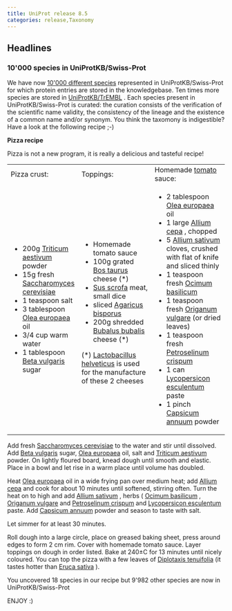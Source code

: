 ```yaml
---
title: UniProt release 8.5
categories: release,Taxonomy
---
```


## Headlines

### 10'000 species in UniProtKB/Swiss-Prot

We have now [10'000 different species](http://www.uniprot.org/taxonomy/?query=reviewed:yes) represented in UniProtKB/Swiss-Prot for which protein entries are stored in the knowledgebase. Ten times more species are stored in [UniProtKB/TrEMBL](http://www.uniprot.org/taxonomy/?query=annotated:yes) . Each species present in UniProtKB/Swiss-Prot is curated: the curation consists of the verification of the scientific name validity, the consistency of the lineage and the existence of a common name and/or synonym. You think the taxomony is indigestible? Have a look at the following recipe ;-)

**Pizza recipe**

Pizza is not a new program, it is really a delicious and tasteful recipe!

<table><colgroup><col style="width: 25%" /><col style="width: 37%" /><col style="width: 36%" /></colgroup><tbody><tr class="odd"><td>Pizza crust:</td><td>Toppings:</td><td>Homemade <a href="http://www.ebi.ac.uk/newt/display?search=4081">tomato</a> sauce:</td></tr><tr class="even"><td><ul><li>200g <a href="http://www.uniprot.org/taxonomy/4565">Triticum aestivum</a> powder</li><li>15g fresh <a href="http://www.uniprot.org/taxonomy/4932">Saccharomyces cerevisiae</a></li><li>1 teaspoon salt</li><li>3 tablespoon <a href="http://www.uniprot.org/taxonomy/4146">Olea europaea</a> oil</li><li>3/4 cup warm water</li><li>1 tablespoon <a href="http://www.uniprot.org/taxonomy/161934">Beta vulgaris</a> sugar</li></ul></td><td><ul><li>Homemade tomato sauce</li><li>100g grated <a href="http://www.uniprot.org/taxonomy/9913">Bos taurus</a> cheese (*)</li><li><a href="http://www.uniprot.org/taxonomy/9823">Sus scrofa</a> meat, small dice</li><li>sliced <a href="http://www.uniprot.org/taxonomy/5341">Agaricus bisporus</a></li><li>200g shredded <a href="http://www.uniprot.org/taxonomy/89462">Bubalus bubalis</a> cheese (*)</li></ul>(*) <a href="http://www.uniprot.org/taxonomy/1587">Lactobacillus helveticus</a> is used for the manufacture of these 2 cheeses</td><td><ul><li>2 tablespoon <a href="http://www.uniprot.org/taxonomy/4146">Olea europaea</a> oil</li><li>1 large <a href="http://www.uniprot.org/taxonomy/4679">Allium cepa</a> , chopped</li><li>5 <a href="http://www.uniprot.org/taxonomy/4682">Allium sativum</a> cloves, crushed with flat of knife and sliced thinly</li><li>1 teaspoon fresh <a href="http://www.uniprot.org/taxonomy/39350">Ocimum basilicum</a></li><li>1 teaspoon fresh <a href="http://www.uniprot.org/taxonomy/39352">Origanum vulgare</a> (or dried leaves)</li><li>1 teaspoon fresh <a href="http://www.uniprot.org/taxonomy/4043">Petroselinum crispum</a></li><li>1 can <a href="http://www.uniprot.org/taxonomy/4081">Lycopersicon esculentum</a> paste</li><li>1 pinch <a href="http://www.uniprot.org/taxonomy/4072">Capsicum annuum</a> powder</li></ul></td></tr></tbody></table>

Add fresh [Saccharomyces cerevisiae](http://www.uniprot.org/taxonomy/4932) to the water and stir until dissolved. Add [Beta vulgaris](http://www.uniprot.org/taxonomy/161934) sugar, [Olea europaea](http://www.uniprot.org/taxonomy/4146) oil, salt and [Triticum aestivum](http://www.uniprot.org/taxonomy/4565) powder. On lightly floured board, knead dough until smooth and elastic. Place in a bowl and let rise in a warm place until volume has doubled.

Heat [Olea europaea](http://www.uniprot.org/taxonomy/4146) oil in a wide frying pan over medium heat; add [Allium cepa](http://www.uniprot.org/taxonomy/4679) and cook for about 10 minutes until softened, stirring often. Turn the heat on to high and add [Allium sativum](http://www.uniprot.org/taxonomy/4682) , herbs ( [Ocimum basilicum](http://www.uniprot.org/taxonomy/39350) , [Origanum vulgare](http://www.uniprot.org/taxonomy/39352) and [Petroselinum crispum](http://www.uniprot.org/taxonomy/4043) and [Lycopersicon esculentum](http://www.uniprot.org/taxonomy/4081) paste. Add [Capsicum annuum](http://www.uniprot.org/taxonomy/4072) powder and season to taste with salt.

Let simmer for at least 30 minutes.

Roll dough into a large circle, place on greased baking sheet, press around edges to form 2 cm rim. Cover with homemade tomato sauce. Layer toppings on dough in order listed. Bake at 240±C for 13 minutes until nicely coloured. You can top the pizza with a few leaves of [Diplotaxis tenuifolia](http://www.uniprot.org/taxonomy/264416) (it tastes hotter than [Eruca sativa](http://www.uniprot.org/taxonomy/29727) ).

You uncovered 18 species in our recipe but 9'982 other species are now in UniProtKB/Swiss-Prot

ENJOY :)
